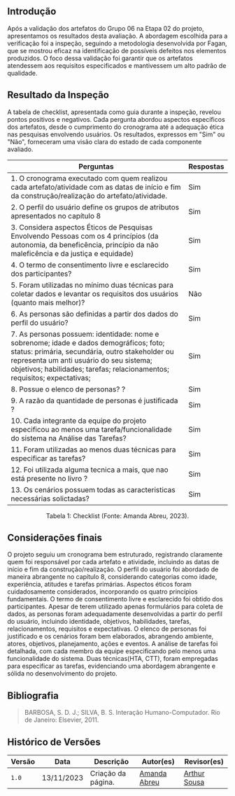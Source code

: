 ## Introdução 

Após a validação dos artefatos do Grupo 06 na Etapa 02 do projeto, apresentamos os resultados desta avaliação. A abordagem escolhida para a verificação foi a inspeção, seguindo a metodologia desenvolvida por Fagan, que se mostrou eficaz na identificação de possíveis defeitos nos elementos produzidos. O foco dessa validação foi garantir que os artefatos atendessem aos requisitos especificados e mantivessem um alto padrão de qualidade.

## Resultado da Inspeção

A tabela de checklist, apresentada como guia durante a inspeção, revelou pontos positivos e negativos. Cada pergunta abordou aspectos específicos dos artefatos, desde o cumprimento do cronograma até a adequação ética nas pesquisas envolvendo usuários. Os resultados, expressos em "Sim" ou "Não", forneceram uma visão clara do estado de cada componente avaliado.

| Perguntas                  |Respostas                   |                                 
| ------------------------ | -----------------------------
| 1. O cronograma executado com quem realizou cada artefato/atividade com as datas de início e fim da construção/realização do artefato/atividade.	 |  Sim    | 
| 2. O perfil do usuário define os grupos de atributos apresentados no capítulo 8   |       Sim |
| 3.  Considera aspectos Éticos de Pesquisas Envolvendo Pessoas com os 4 princípios (da autonomia, da beneficência, princípio da não maleficência e da justiça e equidade) 	    |    Sim      |
| 4. O termo de consentimento livre e esclarecido dos participantes?  |    Sim      |
| 5. Foram utilizadas no mínimo duas técnicas para coletar dados e levantar os requisitos dos usuários (quanto mais melhor)? | Não    |
| 6. As personas são definidas a partir dos dados do perfil do usuário?     |   Sim  |
| 7. As personas possuem: identidade: nome e sobrenome; idade e dados demográficos; foto; status: primária, secundária, outro stakeholder ou representa um anti usuário do seu sistema; objetivos; habilidades; tarefas; relacionamentos; requisitos; expectativas; |       Sim                        |
| 8. Possue o elenco de personas? ? |       Sim             |
| 9. A razão da quantidade de personas é justificada ?    | Sim    |
| 10.  Cada integrante da equipe do projeto especificou ao menos uma tarefa/funcionalidade do sistema na Análise das Tarefas?                    |       Sim                      |
| 11. Foram utilizadas ao menos duas técnicas para especificar as tarefas?	                   |       Sim                       |
| 12. Foi utilizada alguma tecnica a mais, que nao está presente no livro ?	                   |       Sim                       |
| 13.  Os cenários possuem todas as caracteristicas necessárias solictadas?	                   |       Sim                   |

<div style="text-align: center">
    <p> Tabela 1: Checklist (Fonte: Amanda Abreu, 2023).</p>
</div>

## Considerações finais

O projeto seguiu um cronograma bem estruturado, registrando claramente quem foi responsável por cada artefato e atividade, incluindo as datas de início e fim da construção/realização. O perfil do usuário foi abordado de maneira abrangente no capítulo 8, considerando categorias como idade, experiência, atitudes e tarefas primárias. Aspectos éticos foram cuidadosamente considerados, incorporando os quatro princípios fundamentais. O termo de consentimento livre e esclarecido foi obtido dos participantes. Apesar de terem utilizado apenas formulários para coleta de dados, as personas foram adequadamente desenvolvidas a partir do perfil do usuário, incluindo identidade, objetivos, habilidades, tarefas, relacionamentos, requisitos e expectativas. O elenco de personas foi justificado e os cenários foram bem elaborados, abrangendo ambiente, atores, objetivos, planejamento, ações e eventos. A análise de tarefas foi detalhada, com cada membro da equipe especificando pelo menos uma funcionalidade do sistema. Duas técnicas(HTA, CTT), foram empregadas para especificar as tarefas, evidenciando uma abordagem abrangente e sólida no desenvolvimento do projeto.

## Bibliografia

> BARBOSA, S. D. J.; SILVA, B. S. Interação Humano-Computador. Rio de Janeiro: Elsevier, 2011.
> 
## Histórico de Versões

| Versão | Data       | Descrição          | Autor(es)                                        | Revisor(es)                                    |
| ------ | ---------- | ------------------ | ------------------------------------------------ | ---------------------------------------------- |
| `1.0`  | 13/11/2023 | Criação da página. | [Amanda Abreu](https://github.com/Amandaaaaabreu) | [Arthur Sousa](https://github.com/arthurrsousa) |
